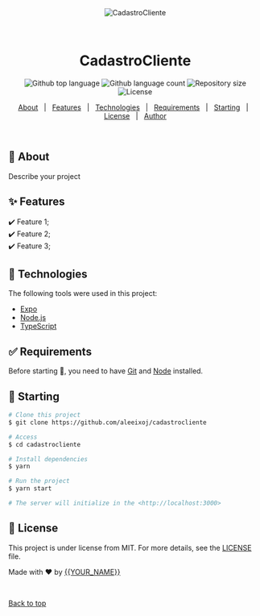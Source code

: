 <div align="center" id="top"> 
  <img src="./.github/app.gif" alt="CadastroCliente" />

&#xa0;

  <!-- <a href="https://cadastrocliente.netlify.app">Demo</a> -->
</div>

<h1 align="center">CadastroCliente</h1>

<p align="center">
  <img alt="Github top language" src="https://img.shields.io/github/languages/top/aleeixoj/cadastrocliente?color=56BEB8">

  <img alt="Github language count" src="https://img.shields.io/github/languages/count/aleeixoj/cadastrocliente?color=56BEB8">

  <img alt="Repository size" src="https://img.shields.io/github/repo-size/aleeixoj/cadastrocliente?color=56BEB8">

  <img alt="License" src="https://img.shields.io/github/license/aleeixoj/cadastrocliente?color=56BEB8">

  <!-- <img alt="Github issues" src="https://img.shields.io/github/issues/aleeixoj/cadastrocliente?color=56BEB8" /> -->

  <!-- <img alt="Github forks" src="https://img.shields.io/github/forks/aleeixoj/cadastrocliente?color=56BEB8" /> -->

  <!-- <img alt="Github stars" src="https://img.shields.io/github/stars/aleeixoj/cadastrocliente?color=56BEB8" /> -->
</p>

<!-- Status -->

<!-- <h4 align="center">
	🚧  CadastroCliente 🚀 Under construction...  🚧
</h4>

<hr> -->

<p align="center">
  <a href="#dart-about">About</a> &#xa0; | &#xa0; 
  <a href="#sparkles-features">Features</a> &#xa0; | &#xa0;
  <a href="#rocket-technologies">Technologies</a> &#xa0; | &#xa0;
  <a href="#white_check_mark-requirements">Requirements</a> &#xa0; | &#xa0;
  <a href="#checkered_flag-starting">Starting</a> &#xa0; | &#xa0;
  <a href="#memo-license">License</a> &#xa0; | &#xa0;
  <a href="https://github.com/aleeixoj" target="_blank">Author</a>
</p>

<br>

## :dart: About

Describe your project

## :sparkles: Features

:heavy_check_mark: Feature 1;\
:heavy_check_mark: Feature 2;\
:heavy_check_mark: Feature 3;

## :rocket: Technologies

The following tools were used in this project:

- [Expo](https://expo.io/)
- [Node.js](https://nodejs.org/en/)
- [TypeScript](https://www.typescriptlang.org/)

## :white_check_mark: Requirements

Before starting :checkered_flag:, you need to have [Git](https://git-scm.com) and [Node](https://nodejs.org/en/) installed.

## :checkered_flag: Starting

```bash
# Clone this project
$ git clone https://github.com/aleeixoj/cadastrocliente

# Access
$ cd cadastrocliente

# Install dependencies
$ yarn

# Run the project
$ yarn start

# The server will initialize in the <http://localhost:3000>
```

## :memo: License

This project is under license from MIT. For more details, see the [LICENSE](LICENSE.md) file.

Made with :heart: by <a href="https://github.com/aleeixoj" target="_blank">{{YOUR_NAME}}</a>

&#xa0;

<a href="#top">Back to top</a>
